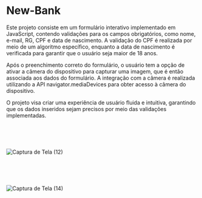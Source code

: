 # New-Bank

Este projeto consiste em um formulário interativo implementado em JavaScript, contendo validações para os campos obrigatórios, como nome, e-mail, RG, CPF e data de nascimento. A validação do CPF é realizada por meio de um algoritmo específico, enquanto a data de nascimento é verificada para garantir que o usuário seja maior de 18 anos.

Após o preenchimento correto do formulário, o usuário tem a opção de ativar a câmera do dispositivo para capturar uma imagem, que é então associada aos dados do formulário. A integração com a câmera é realizada utilizando a API navigator.mediaDevices para obter acesso à câmera do dispositivo.

O projeto visa criar uma experiência de usuário fluida e intuitiva, garantindo que os dados inseridos sejam precisos por meio das validações implementadas.

<br>
<br>
<br>

![Captura de Tela (12)](https://github.com/PauloCatto/New-Bank/assets/108766424/3e7da37c-3a9d-4a94-b3c2-afbea83d0c54)

<br>
<br>
<br>


![Captura de Tela (14)](https://github.com/PauloCatto/New-Bank/assets/108766424/47c1af54-ea51-447b-bd08-e7746ba0ad3b)

